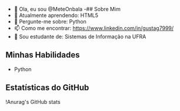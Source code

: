 - 👋 Ola, eu sou @MeteOnbala
-## Sobre Mim
- 🌱 Atualmente aprendendo: HTML5
- 💬 Pergunte-me sobre: Python
- 📫 Como me encontrar: https://www.linkedin.com/in/gustag7999/
- 🏫 Sou estudante de: Sistemas de Informação na UFRA
## Minhas Habilidades
- Python 

## Estatísticas do GitHub
!Anurag's GitHub stats
